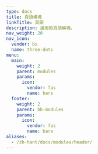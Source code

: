 ```yaml
---
type: docs
title: 頁頭模塊
linkTitle: 頁頭
description: 通用的頁頭模塊。
nav_weight: 20
nav_icon:
  vendor: bs
  name: three-dots
menu:
  main:
    weight: 2
    parent: modules
    params:
      icon:
        vendor: fas
        name: bars
  footer:
    weight: 2
    parent: hb-modules
    params:
      icon:
        vendor: fas
        name: bars
aliases:
  - /zh-hant/docs/modules/header/
---
```

